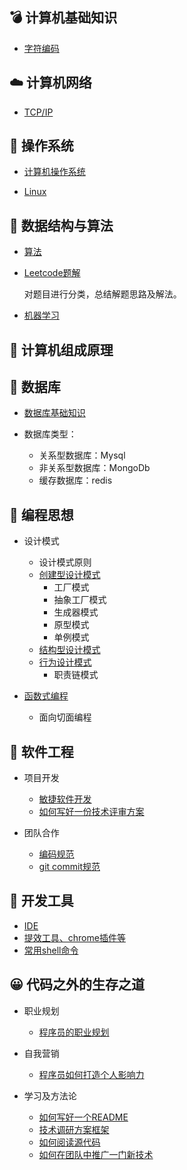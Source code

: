 ## :bomb: 计算机基础知识
- [字符编码](./basic-knowledge/string-code.md)

## :cloud: 计算机网络 
- [TCP/IP](#)

## :bamboo: 操作系统 
- [计算机操作系统](#)

- [Linux](#)

## :key: 数据结构与算法 
- [算法](./Algorithm/)

- [Leetcode题解](https://github.com/suvllian/problem-oj/tree/master/LeetCode)

  对题目进行分类，总结解题思路及解法。

- [机器学习](./machine-learing/)

## :game_die: 计算机组成原理 


## :tractor: 数据库 
- [数据库基础知识](./database/basic)

- 数据库类型：
  - 关系型数据库：Mysql
  - 非关系型数据库：MongoDb
  - 缓存数据库：redis

## :horse_racing: 编程思想
- 设计模式 
  - 设计模式原则
  - [创建型设计模式](./programming-concept/design-patterns/creational-patterns)
    - 工厂模式
    - 抽象工厂模式
    - 生成器模式
    - 原型模式
    - 单例模式
  - [结构型设计模式](./programming-concept/design-patterns/structural-patterns)
  - [行为设计模式](./programming-concept/design-patterns/behavioral-patterns)
    - 职责链模式

- [函数式编程](./programming-concept/functional-programming/)
  - 面向切面编程

## :running: 软件工程
- 项目开发
  - [敏捷软件开发](./software-engineering/scrum.md)
  - [如何写好一份技术评审方案](./software-engineering/how-to-write-a-technoloy-plan.md)
  
- 团队合作
  - [编码规范](./software-engineering/code-style-standard.md)
  - [git commit规范](./software-engineering/git-commit-standard.md)


## :rocket: 开发工具

- [IDE](./tools//IDE.md)
- [提效工具、chrome插件等](./tools/tools.md)
- [常用shell命令](./tools/shell-dict.md)

## :grinning: 代码之外的生存之道 

- 职业规划
  - [程序员的职业规划](./Live/career-route.md)

- 自我营销
  - [程序员如何打造个人影响力](./Live/how-to-build-personal-influence.md)
  
- 学习及方法论
  - [如何写好一个README](./Live/how-to-write-readme.md)
  - [技术调研方案框架](./Live/how-to-write-tech-research.md)
  - [如何阅读源代码](./Live/how-to-read-source-code.md)
  - [如何在团队中推广一门新技术](./Live/how-to-promote-a-newtech-in-your-team.md)